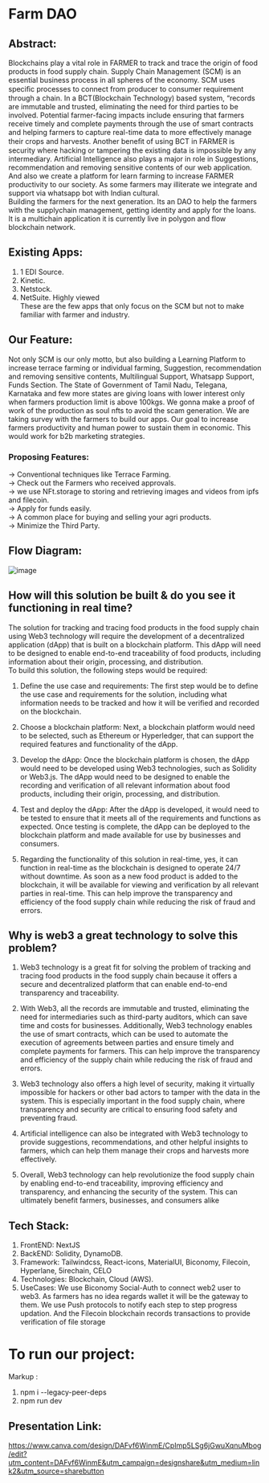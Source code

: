 # Farm DAO
## Abstract:
Blockchains play a vital role in FARMER to track and trace the origin of food products in food supply chain. Supply Chain Management (SCM) is an essential business process in all spheres of the economy. SCM uses speciﬁc processes to connect from producer to consumer requirement through a chain. In a BCT(Blockchain Technology) based system, “records are immutable and trusted, eliminating the need for third parties to be involved. Potential farmer-facing impacts include ensuring that farmers receive timely and complete payments through the use of smart contracts and helping farmers to capture real-time data to more effectively manage their crops and harvests. Another beneﬁt of using BCT in FARMER is security where hacking or tampering the existing data is impossible by any intermediary. Artificial Intelligence also plays a major in role in Suggestions, recommendation and removing sensitive contents of our web application. And also we create a platform for learn farming to increase FARMER productivity to our society. As some farmers may illiterate we integrate and support via whatsapp bot with Indian cultural.
<br/>
Building the farmers for the next generation. Its an DAO to help the farmers with the supplychain management, getting identity and apply for the loans.
<br/>
It is a multichain application it is currently live in polygon and flow blockchain network.

## Existing Apps:
1. 1 EDI Source.
2. Kinetic. 
3. Netstock.
4. NetSuite. Highly viewed <br/>
These are the few apps that only focus on the SCM but not to make familiar with farmer and industry.

## Our Feature:
Not only SCM is our only motto, but also building a Learning Platform to increase terrace farming or individual farming, Suggestion, recommendation and removing sensitive contents, Multilingual Support, Whatsapp Support, Funds Section. The State of Government of Tamil Nadu, Telegana, Karnataka and few more states are giving loans with lower interest only when farmers production limit is above 100kgs. We gonna make a proof of work of the production as soul nfts to avoid the scam generation. We are taking survey with the farmers to build our apps. Our goal to increase farmers productivity and human power to sustain them in economic. This would work for b2b marketing strategies. 
### Proposing Features:
-> Conventional techniques like Terrace Farming. <br/>
-> Check out the Farmers who received approvals. <br/>
-> we use NFt.storage to storing and retrieving images and videos from ipfs and filecoin. <br/>
-> Apply for funds easily. <br/>
-> A common place for buying and selling your agri products. <br/>
-> Minimize the Third Party. <br/>

## Flow Diagram:
![image](https://user-images.githubusercontent.com/88650559/220365168-68b4c389-872b-41e0-a4f8-4b6d9d9a55aa.png)

## How will this solution be built & do you see it functioning in real time?
The solution for tracking and tracing food products in the food supply chain using Web3 technology will require the development of a decentralized application (dApp) that is built on a blockchain platform. This dApp will need to be designed to enable end-to-end traceability of food products, including information about their origin, processing, and distribution.
<br/>
To build this solution, the following steps would be required:

1. Define the use case and requirements: The first step would be to define the use case and requirements for the solution, including what information needs to be tracked and how it will be verified and recorded on the blockchain.

2. Choose a blockchain platform: Next, a blockchain platform would need to be selected, such as Ethereum or Hyperledger, that can support the required features and functionality of the dApp.

3. Develop the dApp: Once the blockchain platform is chosen, the dApp would need to be developed using Web3 technologies, such as Solidity or Web3.js. The dApp would need to be designed to enable the recording and verification of all relevant information about food products, including their origin, processing, and distribution.

4. Test and deploy the dApp: After the dApp is developed, it would need to be tested to ensure that it meets all of the requirements and functions as expected. Once testing is complete, the dApp can be deployed to the blockchain platform and made available for use by businesses and consumers.

5. Regarding the functionality of this solution in real-time, yes, it can function in real-time as the blockchain is designed to operate 24/7 without downtime. As soon as a new food product is added to the blockchain, it will be available for viewing and verification by all relevant parties in real-time. This can help improve the transparency and efficiency of the food supply chain while reducing the risk of fraud and errors.

## Why is web3 a great technology to solve this problem?
1. Web3 technology is a great fit for solving the problem of tracking and tracing food products in the food supply chain because it offers a secure and decentralized platform that can enable end-to-end transparency and traceability.

2. With Web3, all the records are immutable and trusted, eliminating the need for intermediaries such as third-party auditors, which can save time and costs for businesses. Additionally, Web3 technology enables the use of smart contracts, which can be used to automate the execution of agreements between parties and ensure timely and complete payments for farmers. This can help improve the transparency and efficiency of the supply chain while reducing the risk of fraud and errors.

3. Web3 technology also offers a high level of security, making it virtually impossible for hackers or other bad actors to tamper with the data in the system. This is especially important in the food supply chain, where transparency and security are critical to ensuring food safety and preventing fraud.

4. Artificial intelligence can also be integrated with Web3 technology to provide suggestions, recommendations, and other helpful insights to farmers, which can help them manage their crops and harvests more effectively.

5. Overall, Web3 technology can help revolutionize the food supply chain by enabling end-to-end traceability, improving efficiency and transparency, and enhancing the security of the system. This can ultimately benefit farmers, businesses, and consumers alike

## Tech Stack:
1. FrontEND: NextJS
2. BackEND:  Solidity, DynamoDB.
3. Framework: Tailwindcss, React-icons, MaterialUI, Biconomy, Filecoin, Hyperlane, 5irechain, CELO
4. Technologies: Blockchain, Cloud (AWS).
5. UseCases: We use Biconomy Social-Auth to connect web2 user to web3. As farmers has no idea regards wallet it will be the gateway to them. We use Push protocols to notify each step to step progress updation. And the Filecoin blockchain records transactions to provide verification of file storage 

# To run our project:
 Markup :
1. npm i --legacy-peer-deps
2. npm run dev 


## Presentation Link:
https://www.canva.com/design/DAFvf6WinmE/CpImp5LSg6jGwuXqnuMbog/edit?utm_content=DAFvf6WinmE&utm_campaign=designshare&utm_medium=link2&utm_source=sharebutton


